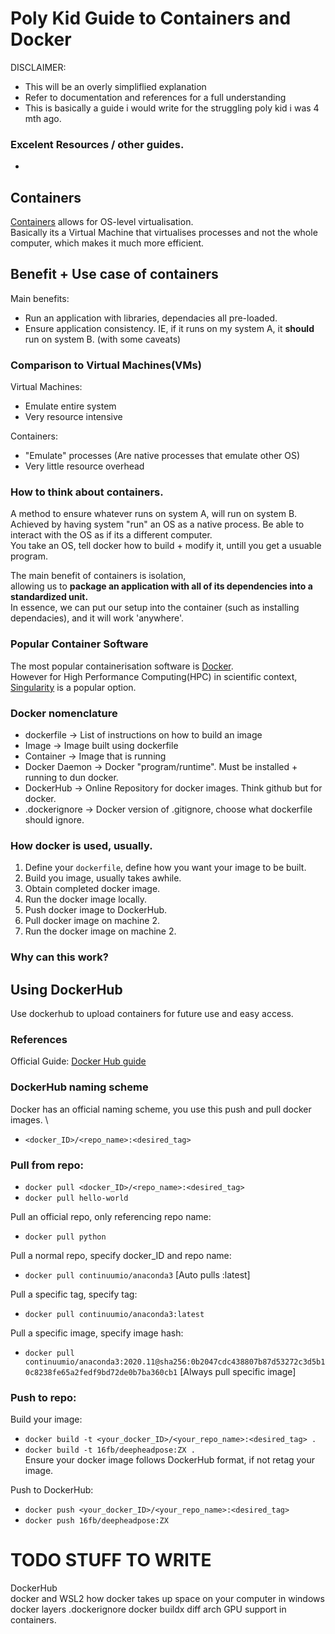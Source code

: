 # Poly Kid Guide to Containers and Docker
DISCLAIMER:
* This will be an overly simpliflied explanation
* Refer to documentation and references for a full understanding
* This is basically a guide i would write for the struggling poly kid i was 4 mth ago.

### Excelent Resources / other guides.
* 

## Containers
[Containers](https://en.wikipedia.org/wiki/OS-level_virtualization) allows for OS-level virtualisation. <br>
Basically its a Virtual Machine that virtualises processes and not the whole computer, which makes it much more efficient.

## Benefit + Use case of containers
Main benefits:
* Run an application with libraries, dependacies all pre-loaded.
* Ensure application consistency. 
IE, if it runs on my system A, it **should** run on system B. (with some caveats)

### Comparison to Virtual Machines(VMs)
Virtual Machines:
* Emulate entire system
* Very resource intensive

Containers:
* "Emulate" processes (Are native processes that emulate other OS)
* Very little resource overhead

### How to think about containers.
A method to ensure whatever runs on system A, will run on system B.   \
Achieved by having system "run" an OS as a native process. Be able to interact with the OS as if its a different computer.   \
You take an OS, tell docker how to build + modify it, untill you get a usuable program.


The main benefit of containers is isolation,  \
allowing us to **package an application with all of its dependencies into a standardized unit.**   \
In essence, we can put our setup into the container (such as installing dependacies), and it will work 'anywhere'.  


### Popular Container Software
The most popular containerisation software is [Docker](https://en.wikipedia.org/wiki/Docker_(software)).  \
However for High Performance Computing(HPC) in scientific context, [Singularity](https://en.wikipedia.org/wiki/Singularity_(software)) is a popular option.   

### Docker nomenclature
* dockerfile -> List of instructions on how to build an image
* Image -> Image built using dockerfile
* Container -> Image that is running
* Docker Daemon -> Docker "program/runtime". Must be installed + running to dun docker.
* DockerHub -> Online Repository for docker images. Think github but for docker.
* .dockerignore -> Docker version of .gitignore, choose what dockerfile should ignore.

### How docker is used, usually.
1. Define your `dockerfile`, define how you want your image to be built.
2. Build you image, usually takes awhile.
3. Obtain completed docker image.
4. Run the docker image locally.
5. Push docker image to DockerHub.
6. Pull docker image on machine 2.
7. Run the docker image on machine 2.
### Why can this work? 

## Using DockerHub
Use dockerhub to upload containers for future use and easy access.
### References
Official Guide: [Docker Hub guide](https://docs.docker.com/docker-hub/)

### DockerHub naming scheme
Docker has an official naming scheme, you use this push and pull docker images.   \
* `<docker_ID>/<repo_name>:<desired_tag>`

### Pull from repo:
* `docker pull <docker_ID>/<repo_name>:<desired_tag>`
* `docker pull hello-world`

Pull an official repo, only referencing repo name:
* `docker pull python`

Pull a normal repo, specify docker_ID and repo name:
* `docker pull continuumio/anaconda3` [Auto pulls :latest]

Pull a specific tag, specify tag:
* `docker pull continuumio/anaconda3:latest`

Pull a specific image, specify image hash:
* `docker pull continuumio/anaconda3:2020.11@sha256:0b2047cdc438807b87d53272c3d5b10c8238fe65a2fedf9bd72de0b7ba360cb1` 
[Always pull specific image]

### Push to repo:
Build your image:
* `docker build -t <your_docker_ID>/<your_repo_name>:<desired_tag> .`
* `docker build -t 16fb/deepheadpose:ZX .`  
Ensure your docker image follows DockerHub format, if not retag your image.

Push to DockerHub:
* `docker push <your_docker_ID>/<your_repo_name>:<desired_tag>`
* `docker push 16fb/deepheadpose:ZX`

# TODO STUFF TO WRITE
DockerHub  
docker and WSL2
how docker takes up space on your computer in windows
docker layers
.dockerignore
docker buildx
diff arch
GPU support in containers.